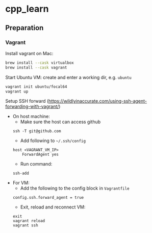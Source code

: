 # cpp_learn

## Preparation

### Vagrant

Install vagrant on Mac:
```bash
brew install --cask virtualbox
brew install --cask vagrant
```

Start Ubuntu VM: create and enter a working dir, e.g. `ubuntu`
```bash
vagrant init ubuntu/focal64
vagrant up
```

Setup SSH forward (https://wildlyinaccurate.com/using-ssh-agent-forwarding-with-vagrant/)
* On host machine:
  * Make sure the host can access github
  ```
  ssh -T git@github.com
  ```
  * Add following to `~/.ssh/config`
  ```
  host <VAGRANT_VM_IP>
      ForwardAgent yes
  ```
  * Run command:
  ```
  ssh-add
  ```
* For VM:
  * Add the following to the config block in `Vagrantfile`
  ```
  config.ssh.forward_agent = true
  ```
  * Exit, reload and reconnect VM:
  ```
  exit
  vagrant reload
  vagrant ssh
  ```
